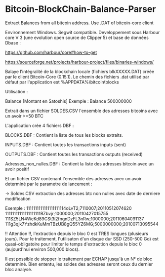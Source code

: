 # Bitcoin-BlockChain-Balance-Parser
Extract Balances from all bitcoin address. Use .DAT of bitcoin-core client

Environnement Windows. Segwit compatible.
Developpement sous Harbour core V 3 (une evolution open source de Clipper 5) et base de données Dbase :

https://github.com/harbour/core#how-to-get

https://sourceforge.net/projects/harbour-project/files/binaries-windows/

Balaye l'intégralité de la blockchain locale (fichiers blkXXXXX.DAT) créée par le client Bitcoin-Core (0.15.1).
Le chemin des fichiers .dat utilisé par défaut par l'application est %APPDATA%\bitcoin\blocks

Utilisation : 

Balance [Montant en Satoshis]
Exemple :  Balance 500000000

Extrait dans un fichier SOLDES.CSV l'ensemble des adresses bitcoins avec un avoir >=50 BTC

L'application crée 4 fichiers DBF :

BLOCKS.DBF : Contient la liste de tous les blocks extraits.

INPUTS.DBF : Contient toutes les transactions inputs (sent)

OUTPUTS.DBF : Contient toutes les transactions outputs (received)

Adresses_non_nulles.DBF : Contient la liste des adresses bitcoin avec un avoir positif

Et un fichier CSV contenant l'ensemble des adresses avec un avoir determiné par le parametre de lancement :

-> Soldes.CSV extraction des adresses btc non nulles avec date de derniere modification

Exemple :
1111111111111111111114oLvT2;7110007;20110512074620
11111111111111111111BZbvjr;1000000;20110427015755
111SZ5LN4WeKd89CSt3i2fngnDzFL3nRw;1000000;20110604091137
111g3qjk7YzhdkKuMmTBzUB8gQ55YZ6MG;5000000000;20100713095544


!! Attention !!, l'extraction depuis le bloc 0 est TRES longues (plusieurs jours). 
Pour le traitement, l'utilisaton d'un disque dur SSD (250-500 Go) est quasi-obligatoire 
pour limiter le temps d'extraction depuis le bloc 0 (aujourd'hui environ 500,000 blocs).

Il est possible de stopper le traitement par ECHAP jusqu'à un N° de bloc determiné. 
Bien ententu, les soldes des adresses seront ceux du dernier bloc analysé.





